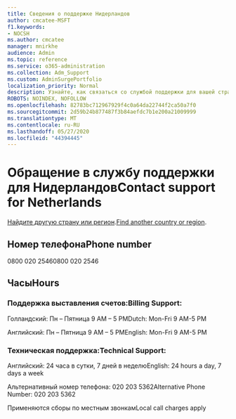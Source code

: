```yaml
---
title: Сведения о поддержке Нидерландов
author: cmcatee-MSFT
f1.keywords:
- NOCSH
ms.author: cmcatee
manager: mnirkhe
audience: Admin
ms.topic: reference
ms.service: o365-administration
ms.collection: Adm_Support
ms.custom: AdminSurgePortfolio
localization_priority: Normal
description: Узнайте, как связаться со службой поддержки для вашей страны или региона.
ROBOTS: NOINDEX, NOFOLLOW
ms.openlocfilehash: 82783bc712967929f4c0a64da22744f2ca50a7f0
ms.sourcegitcommit: 2d59b24b877487f3b84aefdc7b1e200a21009999
ms.translationtype: MT
ms.contentlocale: ru-RU
ms.lasthandoff: 05/27/2020
ms.locfileid: "44394445"
---
```

# <a name="contact-support-for-netherlands"></a><span data-ttu-id="495a7-103">Обращение в службу поддержки для Нидерландов</span><span class="sxs-lookup"><span data-stu-id="495a7-103">Contact support for Netherlands</span></span>

<span data-ttu-id="495a7-104">[Найдите другую страну или регион](../contact-support-for-business-products.md).</span><span class="sxs-lookup"><span data-stu-id="495a7-104">[Find another country or region](../contact-support-for-business-products.md).</span></span>

## <a name="phone-number"></a><span data-ttu-id="495a7-105">Номер телефона</span><span class="sxs-lookup"><span data-stu-id="495a7-105">Phone number</span></span>
<span data-ttu-id="495a7-106">0800 020 2546</span><span class="sxs-lookup"><span data-stu-id="495a7-106">0800 020 2546</span></span>

## <a name="hours"></a><span data-ttu-id="495a7-107">Часы</span><span class="sxs-lookup"><span data-stu-id="495a7-107">Hours</span></span>
### <a name="billing-support"></a><span data-ttu-id="495a7-108">Поддержка выставления счетов:</span><span class="sxs-lookup"><span data-stu-id="495a7-108">Billing Support:</span></span>

<span data-ttu-id="495a7-109">Голландский: Пн – Пятница 9 AM – 5 PM</span><span class="sxs-lookup"><span data-stu-id="495a7-109">Dutch: Mon-Fri 9 AM-5 PM</span></span>

<span data-ttu-id="495a7-110">Английский: Пн – Пятница 9 AM – 5 PM</span><span class="sxs-lookup"><span data-stu-id="495a7-110">English: Mon-Fri 9 AM-5 PM</span></span>

### <a name="technical-support"></a><span data-ttu-id="495a7-111">Техническая поддержка:</span><span class="sxs-lookup"><span data-stu-id="495a7-111">Technical Support:</span></span>

<span data-ttu-id="495a7-112">Английский: 24 часа в сутки, 7 дней в неделю</span><span class="sxs-lookup"><span data-stu-id="495a7-112">English: 24 hours a day, 7 days a week</span></span>

<span data-ttu-id="495a7-113">Альтернативный номер телефона: 020 203 5362</span><span class="sxs-lookup"><span data-stu-id="495a7-113">Alternative Phone Number: 020 203 5362</span></span>

<span data-ttu-id="495a7-114">Применяются сборы по местным звонкам</span><span class="sxs-lookup"><span data-stu-id="495a7-114">Local call charges apply</span></span>
